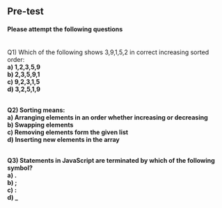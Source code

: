 ##  Pre-test
#### Please attempt the following questions

<br>Q1) Which of the following shows 3,9,1,5,2 in correct increasing sorted order:
<br><b>a) 1,2,3,5,9<b>
<br>b) 2,3,5,9,1
<br>c) 9,2,3,1,5
<br>d) 3,2,5,1,9
<br>

<br>Q2) Sorting means:
<br><b>a) Arranging elements in an order whether increasing or decreasing<b>
<br>b) Swapping elements
<br>c) Removing elements form the given list
<br>d) Inserting new elements in the array
<br>

<br>Q3) Statements in JavaScript are terminated by which of the following symbol?
<br>a) .
<br><b>b) ;</b>
<br>c) :
<br>d) _
<br>

